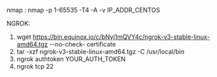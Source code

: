 nmap : nmap -p 1-65535 -T4 -A -v IP_ADDR_CENTOS


NGROK:
1. wget https://bin.equinox.io/c/bNyj1mQVY4c/ngrok-v3-stable-linux-amd64.tgz --no-check-
certificate
2. tar -xzf ngrok-v3-stable-linux-amd64.tgz -C /usr/local/bin
3. ngrok authtoken YOUR_AUTH_TOKEN
4. ngrok tcp 22
